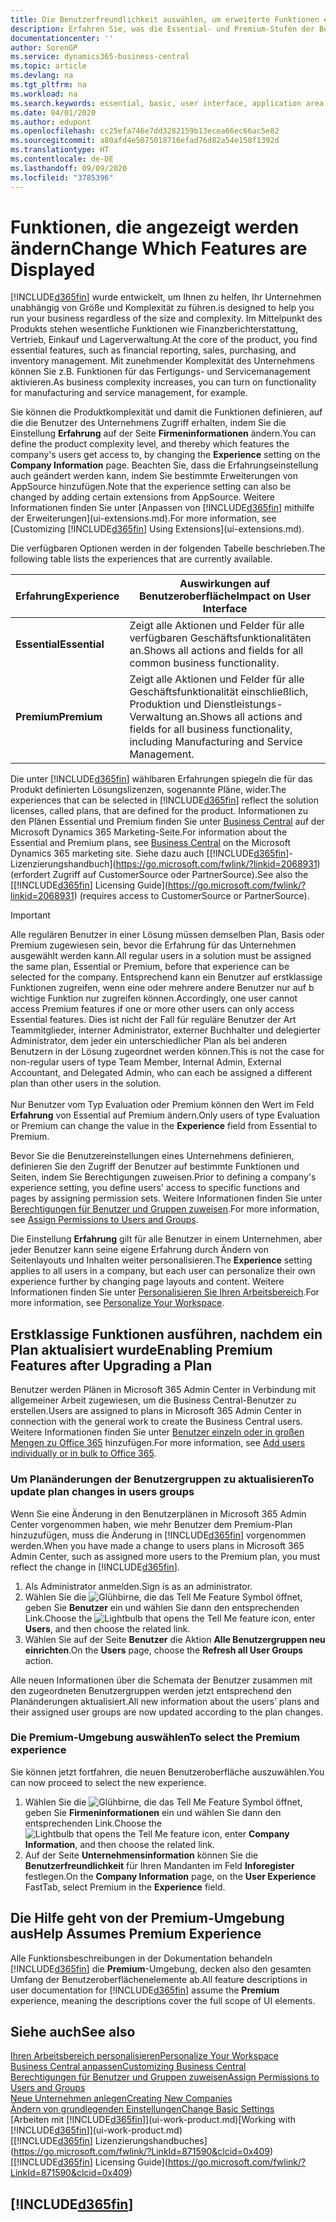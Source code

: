 ```yaml
---
title: Die Benutzerfreundlichkeit auswählen, um erweiterte Funktionen ein- oder auszublenden| Microsoft Docs
description: Erfahren Sie, was die Essential- und Premium-Stufen der Benutzerfreundlichkeit für die Benutzerschnittstelle, Anwendungsbereiche und Ihr Unternehmen bedeutet.
documentationcenter: ''
author: SorenGP
ms.service: dynamics365-business-central
ms.topic: article
ms.devlang: na
ms.tgt_pltfrm: na
ms.workload: na
ms.search.keywords: essential, basic, user interface, application area, experience
ms.date: 04/01/2020
ms.author: edupont
ms.openlocfilehash: cc25efa746e7dd3282159b13ecea66ec66ac5e82
ms.sourcegitcommit: a80afd4e5075018716efad76d82a54e158f1392d
ms.translationtype: HT
ms.contentlocale: de-DE
ms.lasthandoff: 09/09/2020
ms.locfileid: "3785396"
---
```

# <a name="change-which-features-are-displayed"></a><span data-ttu-id="94881-103">Funktionen, die angezeigt werden ändern</span><span class="sxs-lookup"><span data-stu-id="94881-103">Change Which Features are Displayed</span></span>
[!INCLUDE[d365fin](includes/d365fin_md.md)] <span data-ttu-id="94881-104">wurde entwickelt, um Ihnen zu helfen, Ihr Unternehmen unabhängig von Größe und Komplexität zu führen.</span><span class="sxs-lookup"><span data-stu-id="94881-104">is designed to help you run your business regardless of the size and complexity.</span></span> <span data-ttu-id="94881-105">Im Mittelpunkt des Produkts stehen wesentliche Funktionen wie Finanzberichterstattung, Vertrieb, Einkauf und Lagerverwaltung.</span><span class="sxs-lookup"><span data-stu-id="94881-105">At the core of the product, you find essential features, such as financial reporting, sales, purchasing, and inventory management.</span></span> <span data-ttu-id="94881-106">Mit zunehmender Komplexität des Unternehmens können Sie z.B. Funktionen für das Fertigungs- und Servicemanagement aktivieren.</span><span class="sxs-lookup"><span data-stu-id="94881-106">As business complexity increases, you can turn on functionality for manufacturing and service management, for example.</span></span>

<span data-ttu-id="94881-107">Sie können die Produktkomplexität und damit die Funktionen definieren, auf die die Benutzer des Unternehmens Zugriff erhalten, indem Sie die Einstellung **Erfahrung** auf der Seite **Firmeninformationen** ändern.</span><span class="sxs-lookup"><span data-stu-id="94881-107">You can define the product complexity level, and thereby which features the company's users get access to, by changing the **Experience** setting on the **Company Information** page.</span></span> <span data-ttu-id="94881-108">Beachten Sie, dass die Erfahrungseinstellung auch geändert werden kann, indem Sie bestimmte Erweiterungen von AppSource hinzufügen.</span><span class="sxs-lookup"><span data-stu-id="94881-108">Note that the experience setting can also be changed by adding certain extensions from AppSource.</span></span> <span data-ttu-id="94881-109">Weitere Informationen finden Sie unter [Anpassen von [!INCLUDE[d365fin](includes/d365fin_md.md)] mithilfe der Erweiterungen](ui-extensions.md).</span><span class="sxs-lookup"><span data-stu-id="94881-109">For more information, see [Customizing [!INCLUDE[d365fin](includes/d365fin_md.md)] Using Extensions](ui-extensions.md).</span></span>

<span data-ttu-id="94881-110">Die verfügbaren Optionen werden in der folgenden Tabelle beschrieben.</span><span class="sxs-lookup"><span data-stu-id="94881-110">The following table lists the experiences that are currently available.</span></span>

| <span data-ttu-id="94881-111">Erfahrung</span><span class="sxs-lookup"><span data-stu-id="94881-111">Experience</span></span> | <span data-ttu-id="94881-112">Auswirkungen auf Benutzeroberfläche</span><span class="sxs-lookup"><span data-stu-id="94881-112">Impact on User Interface</span></span> |
| --- | --- |
| <span data-ttu-id="94881-113">**Essential**</span><span class="sxs-lookup"><span data-stu-id="94881-113">**Essential**</span></span> |<span data-ttu-id="94881-114">Zeigt alle Aktionen und Felder für alle verfügbaren Geschäftsfunktionalitäten an.</span><span class="sxs-lookup"><span data-stu-id="94881-114">Shows all actions and fields for all common business functionality.</span></span>|
| <span data-ttu-id="94881-115">**Premium**</span><span class="sxs-lookup"><span data-stu-id="94881-115">**Premium**</span></span> |<span data-ttu-id="94881-116">Zeigt alle Aktionen und Felder für alle Geschäftsfunktionalität einschließlich, Produktion und Dienstleistungs-Verwaltung an.</span><span class="sxs-lookup"><span data-stu-id="94881-116">Shows all actions and fields for all business functionality, including Manufacturing and Service Management.</span></span>|

<span data-ttu-id="94881-117">Die unter [!INCLUDE[d365fin](includes/d365fin_md.md)] wählbaren Erfahrungen spiegeln die für das Produkt definierten Lösungslizenzen, sogenannte Pläne, wider.</span><span class="sxs-lookup"><span data-stu-id="94881-117">The experiences that can be selected in [!INCLUDE[d365fin](includes/d365fin_md.md)] reflect the solution licenses, called plans, that are defined for the product.</span></span> <span data-ttu-id="94881-118">Informationen zu den Plänen Essential und Premium finden Sie unter [Business Central](https://go.microsoft.com/fwlink/?linkid=870242) auf der Microsoft Dynamics 365 Marketing-Seite.</span><span class="sxs-lookup"><span data-stu-id="94881-118">For information about the Essential and Premium plans, see [Business Central](https://go.microsoft.com/fwlink/?linkid=870242) on the Microsoft Dynamics 365 marketing site.</span></span> <span data-ttu-id="94881-119">Siehe dazu auch [[!INCLUDE[d365fin](includes/d365fin_md.md)]-Lizenzierungshandbuch](https://go.microsoft.com/fwlink/?linkid=2068931) (erfordert Zugriff auf CustomerSource oder PartnerSource).</span><span class="sxs-lookup"><span data-stu-id="94881-119">See also the [[!INCLUDE[d365fin](includes/d365fin_md.md)] Licensing Guide](https://go.microsoft.com/fwlink/?linkid=2068931) (requires access to CustomerSource or PartnerSource).</span></span>

> [!IMPORTANT]  
> <span data-ttu-id="94881-120">Alle regulären Benutzer in einer Lösung müssen demselben Plan, Basis oder Premium zugewiesen sein, bevor die Erfahrung für das Unternehmen ausgewählt werden kann.</span><span class="sxs-lookup"><span data-stu-id="94881-120">All regular users in a solution must be assigned the same plan, Essential or Premium, before that experience can be selected for the company.</span></span> <span data-ttu-id="94881-121">Entsprechend kann ein Benutzer auf erstklassige Funktionen zugreifen, wenn eine oder mehrere andere Benutzer nur auf b wichtige Funktion nur zugreifen können.</span><span class="sxs-lookup"><span data-stu-id="94881-121">Accordingly, one user cannot access Premium features if one or more other users can only access Essential features.</span></span> <span data-ttu-id="94881-122">Dies ist nicht der Fall für reguläre Benutzer der Art Teammitglieder, interner Administrator, externer Buchhalter und delegierter Administrator, dem jeder ein unterschiedlicher Plan als bei anderen Benutzern in der Lösung zugeordnet werden können.</span><span class="sxs-lookup"><span data-stu-id="94881-122">This is not the case for non-regular users of type Team Member, Internal Admin, External Accountant, and Delegated Admin, who can each be assigned a different plan than other users in the solution.</span></span><br /><br /> <span data-ttu-id="94881-123">Nur Benutzer vom Typ Evaluation oder Premium können den Wert im Feld **Erfahrung** von Essential auf Premium ändern.</span><span class="sxs-lookup"><span data-stu-id="94881-123">Only users of type Evaluation or Premium can change the value in the **Experience** field from Essential to Premium.</span></span>

<span data-ttu-id="94881-124">Bevor Sie die Benutzereinstellungen eines Unternehmens definieren, definieren Sie den Zugriff der Benutzer auf bestimmte Funktionen und Seiten, indem Sie Berechtigungen zuweisen.</span><span class="sxs-lookup"><span data-stu-id="94881-124">Prior to defining a company's experience setting, you define users' access to specific functions and pages by assigning permission sets.</span></span> <span data-ttu-id="94881-125">Weitere Informationen finden Sie unter [Berechtigungen für Benutzer und Gruppen zuweisen](ui-define-granular-permissions.md).</span><span class="sxs-lookup"><span data-stu-id="94881-125">For more information, see [Assign Permissions to Users and Groups](ui-define-granular-permissions.md).</span></span>

<span data-ttu-id="94881-126">Die Einstellung **Erfahrung** gilt für alle Benutzer in einem Unternehmen, aber jeder Benutzer kann seine eigene Erfahrung durch Ändern von Seitenlayouts und Inhalten weiter personalisieren.</span><span class="sxs-lookup"><span data-stu-id="94881-126">The **Experience** setting applies to all users in a company, but each user can personalize their own experience further by changing page layouts and content.</span></span> <span data-ttu-id="94881-127">Weitere Informationen finden Sie unter [Personalisieren Sie Ihren Arbeitsbereich](ui-personalization-user.md).</span><span class="sxs-lookup"><span data-stu-id="94881-127">For more information, see [Personalize Your Workspace](ui-personalization-user.md).</span></span>

## <a name="enabling-premium-features-after-upgrading-a-plan"></a><span data-ttu-id="94881-128">Erstklassige Funktionen ausführen, nachdem ein Plan aktualisiert wurde</span><span class="sxs-lookup"><span data-stu-id="94881-128">Enabling Premium Features after Upgrading a Plan</span></span>
<span data-ttu-id="94881-129">Benutzer werden Plänen in Microsoft 365 Admin Center in Verbindung mit allgemeiner Arbeit zugewiesen, um die Business Central-Benutzer zu erstellen.</span><span class="sxs-lookup"><span data-stu-id="94881-129">Users are assigned to plans in Microsoft 365 Admin Center in connection with the general work to create the Business Central users.</span></span> <span data-ttu-id="94881-130">Weitere Informationen finden Sie unter [Benutzer einzeln oder in großen Mengen zu Office 365](https://support.office.com/article/Add-users-to-Office-365-for-business-435ccec3-09dd-4587-9ebd-2f3cad6bc2bc) hinzufügen.</span><span class="sxs-lookup"><span data-stu-id="94881-130">For more information, see [Add users individually or in bulk to Office 365](https://support.office.com/article/Add-users-to-Office-365-for-business-435ccec3-09dd-4587-9ebd-2f3cad6bc2bc).</span></span>

### <a name="to-update-plan-changes-in-users-groups"></a><span data-ttu-id="94881-131">Um Planänderungen der Benutzergruppen zu aktualisieren</span><span class="sxs-lookup"><span data-stu-id="94881-131">To update plan changes in users groups</span></span>
<span data-ttu-id="94881-132">Wenn Sie eine Änderung in den Benutzerplänen in Microsoft 365 Admin Center vorgenommen haben, wie mehr Benutzer dem Premium-Plan hinzuzufügen, muss die Änderung in [!INCLUDE[d365fin](includes/d365fin_md.md)] vorgenommen werden.</span><span class="sxs-lookup"><span data-stu-id="94881-132">When you have made a change to users plans in Microsoft 365 Admin Center, such as assigned more users to the Premium plan, you must reflect the change in [!INCLUDE[d365fin](includes/d365fin_md.md)].</span></span>

1. <span data-ttu-id="94881-133">Als Administrator anmelden.</span><span class="sxs-lookup"><span data-stu-id="94881-133">Sign is as an administrator.</span></span>
2. <span data-ttu-id="94881-134">Wählen Sie die ![Glühbirne, die das Tell Me Feature](media/ui-search/search_small.png "Tell Me-Funktion") Symbol öffnet, geben Sie **Benutzer** ein und wählen Sie dann den entsprechenden Link.</span><span class="sxs-lookup"><span data-stu-id="94881-134">Choose the ![Lightbulb that opens the Tell Me feature](media/ui-search/search_small.png "Tell me what you want to do") icon, enter **Users**, and then choose the related link.</span></span>
3. <span data-ttu-id="94881-135">Wählen Sie auf der Seite **Benutzer** die Aktion **Alle Benutzergruppen neu einrichten**.</span><span class="sxs-lookup"><span data-stu-id="94881-135">On the **Users** page, choose the **Refresh all User Groups** action.</span></span>

<span data-ttu-id="94881-136">Alle neuen Informationen über die Schemata der Benutzer zusammen mit den zugeordneten Benutzergruppen werden jetzt entsprechend den Planänderungen aktualisiert.</span><span class="sxs-lookup"><span data-stu-id="94881-136">All new information about the users’ plans and their assigned user groups are now updated according to the plan changes.</span></span>

### <a name="to-select-the-premium-experience"></a><span data-ttu-id="94881-137">Die Premium-Umgebung auswählen</span><span class="sxs-lookup"><span data-stu-id="94881-137">To select the Premium experience</span></span>
<span data-ttu-id="94881-138">Sie können jetzt fortfahren, die neuen Benutzeroberfläche auszuwählen.</span><span class="sxs-lookup"><span data-stu-id="94881-138">You can now proceed to select the new experience.</span></span>
1. <span data-ttu-id="94881-139">Wählen Sie die ![Glühbirne, die das Tell Me Feature](media/ui-search/search_small.png "Tell Me-Funktion") Symbol öffnet, geben Sie **Firmeninformationen** ein und wählen Sie dann den entsprechenden Link.</span><span class="sxs-lookup"><span data-stu-id="94881-139">Choose the ![Lightbulb that opens the Tell Me feature](media/ui-search/search_small.png "Tell me what you want to do") icon, enter **Company Information**, and then choose the related link.</span></span>
2. <span data-ttu-id="94881-140">Auf der Seite **Unternehmensinformation** können Sie die **Benutzerfreundlichkeit** für Ihren Mandanten im Feld **Inforegister** festlegen.</span><span class="sxs-lookup"><span data-stu-id="94881-140">On the **Company Information** page, on the **User Experience** FastTab, select Premium  in the **Experience** field.</span></span>

## <a name="help-assumes-premium-experience"></a><span data-ttu-id="94881-141">Die Hilfe geht von der Premium-Umgebung aus</span><span class="sxs-lookup"><span data-stu-id="94881-141">Help Assumes Premium Experience</span></span>
<span data-ttu-id="94881-142">Alle Funktionsbeschreibungen in der Dokumentation behandeln [!INCLUDE[d365fin](includes/d365fin_md.md)] die **Premium**-Umgebung, decken also den gesamten Umfang der Benutzeroberflächenelemente ab.</span><span class="sxs-lookup"><span data-stu-id="94881-142">All feature descriptions in user documentation for [!INCLUDE[d365fin](includes/d365fin_md.md)] assume the **Premium** experience, meaning the descriptions cover the full scope of UI elements.</span></span>

## <a name="see-also"></a><span data-ttu-id="94881-143">Siehe auch</span><span class="sxs-lookup"><span data-stu-id="94881-143">See also</span></span>
[<span data-ttu-id="94881-144">Ihren Arbeitsbereich personalisieren</span><span class="sxs-lookup"><span data-stu-id="94881-144">Personalize Your Workspace</span></span>](ui-personalization-user.md)  
[<span data-ttu-id="94881-145">Business Central anpassen</span><span class="sxs-lookup"><span data-stu-id="94881-145">Customizing Business Central</span></span>](ui-customizing-overview.md)  
[<span data-ttu-id="94881-146">Berechtigungen für Benutzer und Gruppen zuweisen</span><span class="sxs-lookup"><span data-stu-id="94881-146">Assign Permissions to Users and Groups</span></span>](ui-define-granular-permissions.md)  
[<span data-ttu-id="94881-147">Neue Unternehmen anlegen</span><span class="sxs-lookup"><span data-stu-id="94881-147">Creating New Companies</span></span>](about-new-company.md)  
[<span data-ttu-id="94881-148">Ändern von grundlegenden Einstellungen</span><span class="sxs-lookup"><span data-stu-id="94881-148">Change Basic Settings</span></span>](ui-change-basic-settings.md)  
<span data-ttu-id="94881-149">[Arbeiten mit [!INCLUDE[d365fin](includes/d365fin_md.md)]](ui-work-product.md)</span><span class="sxs-lookup"><span data-stu-id="94881-149">[Working with [!INCLUDE[d365fin](includes/d365fin_md.md)]](ui-work-product.md)</span></span>  
<span data-ttu-id="94881-150">[[!INCLUDE[d365fin](includes/d365fin_md.md)] Lizenzierungshandbuches](https://go.microsoft.com/fwlink/?LinkId=871590&clcid=0x409)</span><span class="sxs-lookup"><span data-stu-id="94881-150">[[!INCLUDE[d365fin](includes/d365fin_md.md)] Licensing Guide](https://go.microsoft.com/fwlink/?LinkId=871590&clcid=0x409)</span></span>

## [!INCLUDE[d365fin](includes/free_trial_md.md)]  
